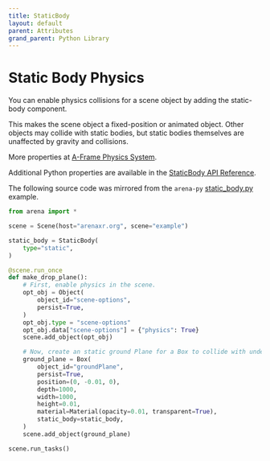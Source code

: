 ```yaml
---
title: StaticBody
layout: default
parent: Attributes
grand_parent: Python Library
---
```


# Static Body Physics

You can enable physics collisions for a scene object by adding the static-body component.

This makes the scene object a fixed-position or animated object. Other objects may collide with static bodies, but static bodies themselves are unaffected by gravity and collisions.

More properties at <a href='https://github.com/c-frame/aframe-physics-system/blob/master/CannonDriver.md'>A-Frame Physics System</a>.

Additional Python properties are available in the [StaticBody API Reference](/content/python-api/attributes/static_body).

The following source code was mirrored from the `arena-py` [static_body.py](https://github.com/arenaxr/arena-py/blob/master/examples/attributes/static_body.py) example.

```python
from arena import *

scene = Scene(host="arenaxr.org", scene="example")

static_body = StaticBody(
    type="static",
)

@scene.run_once
def make_drop_plane():
    # First, enable physics in the scene.
    opt_obj = Object(
        object_id="scene-options",
        persist=True,
    )
    opt_obj.type = "scene-options"
    opt_obj.data["scene-options"] = {"physics": True}
    scene.add_object(opt_obj)

    # Now, create an static ground Plane for a Box to collide with under gravity.
    ground_plane = Box(
        object_id="groundPlane",
        persist=True,
        position=(0, -0.01, 0),
        depth=1000,
        width=1000,
        height=0.01,
        material=Material(opacity=0.01, transparent=True),
        static_body=static_body,
    )
    scene.add_object(ground_plane)

scene.run_tasks()
```
